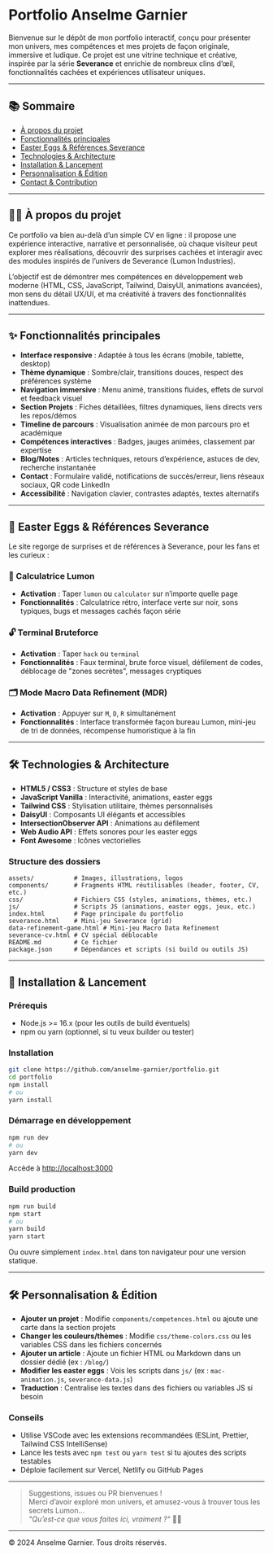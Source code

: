 # Portfolio Anselme Garnier

Bienvenue sur le dépôt de mon portfolio interactif, conçu pour présenter mon univers, mes compétences et mes projets de façon originale, immersive et ludique. Ce projet est une vitrine technique et créative, inspirée par la série **Severance** et enrichie de nombreux clins d’œil, fonctionnalités cachées et expériences utilisateur uniques.

---

## 📚 Sommaire

- [À propos du projet](#à-propos-du-projet)
- [Fonctionnalités principales](#fonctionnalités-principales)
- [Easter Eggs & Références Severance](#easter-eggs--références-severance)
- [Technologies & Architecture](#technologies--architecture)
- [Installation & Lancement](#installation--lancement)
- [Personnalisation & Édition](#personnalisation--édition)
- [Contact & Contribution](#contact--contribution)

---

## 🧑‍💻 À propos du projet

Ce portfolio va bien au-delà d’un simple CV en ligne : il propose une expérience interactive, narrative et personnalisée, où chaque visiteur peut explorer mes réalisations, découvrir des surprises cachées et interagir avec des modules inspirés de l’univers de Severance (Lumon Industries).

L’objectif est de démontrer mes compétences en développement web moderne (HTML, CSS, JavaScript, Tailwind, DaisyUI, animations avancées), mon sens du détail UX/UI, et ma créativité à travers des fonctionnalités inattendues.

---

## ✨ Fonctionnalités principales

- **Interface responsive** : Adaptée à tous les écrans (mobile, tablette, desktop)
- **Thème dynamique** : Sombre/clair, transitions douces, respect des préférences système
- **Navigation immersive** : Menu animé, transitions fluides, effets de survol et feedback visuel
- **Section Projets** : Fiches détaillées, filtres dynamiques, liens directs vers les repos/démos
- **Timeline de parcours** : Visualisation animée de mon parcours pro et académique
- **Compétences interactives** : Badges, jauges animées, classement par expertise
- **Blog/Notes** : Articles techniques, retours d’expérience, astuces de dev, recherche instantanée
- **Contact** : Formulaire validé, notifications de succès/erreur, liens réseaux sociaux, QR code LinkedIn
- **Accessibilité** : Navigation clavier, contrastes adaptés, textes alternatifs

---

## 🥚 Easter Eggs & Références Severance

Le site regorge de surprises et de références à Severance, pour les fans et les curieux :

### 🧮 Calculatrice Lumon
- **Activation** : Taper `lumon` ou `calculator` sur n’importe quelle page
- **Fonctionnalités** : Calculatrice rétro, interface verte sur noir, sons typiques, bugs et messages cachés façon série

### 🔓 Terminal Bruteforce
- **Activation** : Taper `hack` ou `terminal`
- **Fonctionnalités** : Faux terminal, brute force visuel, défilement de codes, déblocage de "zones secrètes", messages cryptiques

### 🗂️ Mode Macro Data Refinement (MDR)
- **Activation** : Appuyer sur `M`, `D`, `R` simultanément
- **Fonctionnalités** : Interface transformée façon bureau Lumon, mini-jeu de tri de données, récompense humoristique à la fin



---

## 🛠️ Technologies & Architecture

- **HTML5 / CSS3** : Structure et styles de base
- **JavaScript Vanilla** : Interactivité, animations, easter eggs
- **Tailwind CSS** : Stylisation utilitaire, thèmes personnalisés
- **DaisyUI** : Composants UI élégants et accessibles
- **IntersectionObserver API** : Animations au défilement
- **Web Audio API** : Effets sonores pour les easter eggs
- **Font Awesome** : Icônes vectorielles

### Structure des dossiers

```
assets/           # Images, illustrations, logos
components/       # Fragments HTML réutilisables (header, footer, CV, etc.)
css/              # Fichiers CSS (styles, animations, thèmes, etc.)
js/               # Scripts JS (animations, easter eggs, jeux, etc.)
index.html        # Page principale du portfolio
severance.html    # Mini-jeu Severance (grid)
data-refinement-game.html # Mini-jeu Macro Data Refinement
severance-cv.html # CV spécial déblocable
README.md         # Ce fichier
package.json      # Dépendances et scripts (si build ou outils JS)
```

---

## 🚀 Installation & Lancement

### Prérequis

- Node.js >= 16.x (pour les outils de build éventuels)
- npm ou yarn (optionnel, si tu veux builder ou tester)

### Installation

```bash
git clone https://github.com/anselme-garnier/portfolio.git
cd portfolio
npm install
# ou
yarn install
```

### Démarrage en développement

```bash
npm run dev
# ou
yarn dev
```
Accède à [http://localhost:3000](http://localhost:3000)

### Build production

```bash
npm run build
npm start
# ou
yarn build
yarn start
```

Ou ouvre simplement `index.html` dans ton navigateur pour une version statique.

---

## 🛠️ Personnalisation & Édition

- **Ajouter un projet** : Modifie `components/competences.html` ou ajoute une carte dans la section projets
- **Changer les couleurs/thèmes** : Modifie `css/theme-colors.css` ou les variables CSS dans les fichiers concernés
- **Ajouter un article** : Ajoute un fichier HTML ou Markdown dans un dossier dédié (ex : `/blog/`)
- **Modifier les easter eggs** : Vois les scripts dans `js/` (ex : `mac-animation.js`, `severance-data.js`)
- **Traduction** : Centralise les textes dans des fichiers ou variables JS si besoin

### Conseils

- Utilise VSCode avec les extensions recommandées (ESLint, Prettier, Tailwind CSS IntelliSense)
- Lance les tests avec `npm test` ou `yarn test` si tu ajoutes des scripts testables
- Déploie facilement sur Vercel, Netlify ou GitHub Pages

---



> Suggestions, issues ou PR bienvenues !  
> Merci d’avoir exploré mon univers, et amusez-vous à trouver tous les secrets Lumon…  
> _"Qu’est-ce que vous faites ici, vraiment ?"_ 🕵️‍♂️

---

© 2024 Anselme Garnier. Tous droits réservés.